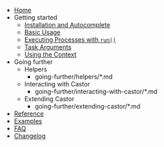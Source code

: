 - [Home](index.md)
- Getting started
    - [Installation and Autocomplete](getting-started/installation.md)
    - [Basic Usage](getting-started/basic-usage.md)
    - [Executing Processes with `run()`](getting-started/run.md)
    - [Task Arguments](getting-started/arguments.md)
    - [Using the Context](getting-started/context.md)
- Going further
    - Helpers
        - going-further/helpers/*.md
    - Interacting with Castor
        - going-further/interacting-with-castor/*.md
    - Extending Castor
        - going-further/extending-castor/*.md
- [Reference](reference.md)
- [Examples](examples.md)
- [FAQ](faq.md)
- [Changelog](changelog.md)
